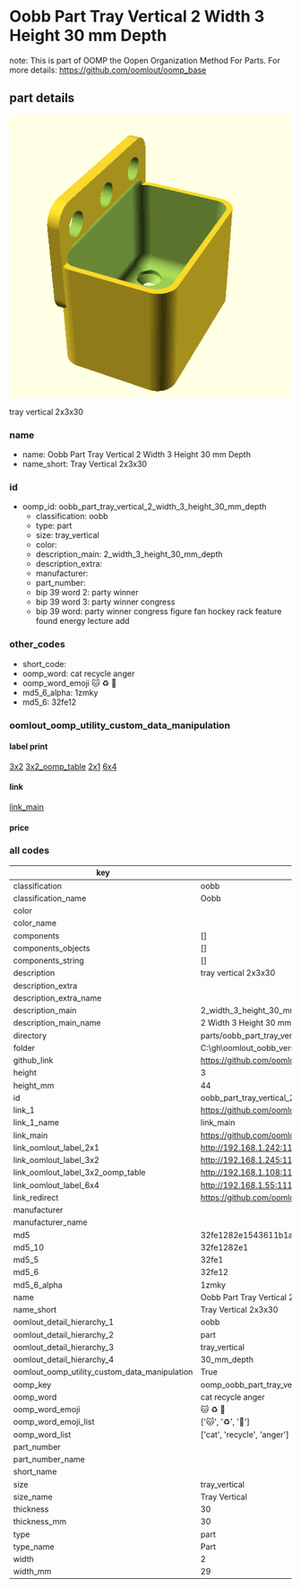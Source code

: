 # Oobb Part Tray Vertical 2 Width 3 Height 30 mm Depth  

note: This is part of OOMP the Oopen Organization Method For Parts. For more details: https://github.com/oomlout/oomp_base

##  part details
  

[![](3dpr.png)](3dpr.png)

tray vertical 2x3x30



### name
* name: Oobb Part Tray Vertical 2 Width 3 Height 30 mm Depth
* name_short: Tray Vertical 2x3x30 
### id
* oomp_id: oobb_part_tray_vertical_2_width_3_height_30_mm_depth
  * classification: oobb
  * type: part
  * size: tray_vertical
  * color: 
  * description_main: 2_width_3_height_30_mm_depth
  * description_extra: 
  * manufacturer: 
  * part_number: 
  * bip 39 word 2: party winner
  * bip 39 word 3: party winner congress
  * bip 39 word: party winner congress figure fan hockey rack feature found energy lecture add

### other_codes
* short_code: 
* oomp_word: cat recycle anger
* oomp_word_emoji :cat: :recycle: :anger:
* md5_6_alpha: 1zmky
* md5_6: 32fe12






### oomlout_oomp_utility_custom_data_manipulation
#### label print
[3x2](http://192.168.1.245:1112/?label=oomp%201zmky)
[3x2_oomp_table](http://192.168.1.108:1112/?label=oomp%201zmky)
[2x1](http://192.168.1.242:1112/?label=oomp%201zmky)
[6x4](http://192.168.1.55:1112/?label=oomp%201zmky)    

#### link

[link_main](https://github.com/oomlout/oomlout_oobb_version_4_generated_parts/tree/main/navigation_oomp/oobb/part/tray_vertical/2_width_3_height_30_mm_depth/part)                              

#### price







### all codes 
| key | value |  
| --- | --- |  
| classification | oobb |  
| classification_name | Oobb |  
| color |  |  
| color_name |  |  
| components | [] |  
| components_objects | [] |  
| components_string | [] |  
| description | tray vertical 2x3x30 |  
| description_extra |  |  
| description_extra_name |  |  
| description_main | 2_width_3_height_30_mm_depth |  
| description_main_name | 2 Width 3 Height 30 mm Depth |  
| directory | parts/oobb_part_tray_vertical_2_width_3_height_30_mm_depth |  
| folder | C:\gh\oomlout_oobb_version_4_generated_parts\parts\oobb_part_tray_vertical_2_width_3_height_30_mm_depth |  
| github_link | https://github.com/oomlout/oomlout_oomp_part_src/tree/main/parts/oobb_part_tray_vertical_2_width_3_height_30_mm_depth |  
| height | 3 |  
| height_mm | 44 |  
| id | oobb_part_tray_vertical_2_width_3_height_30_mm_depth |  
| link_1 | https://github.com/oomlout/oomlout_oobb_version_4_generated_parts/tree/main/navigation_oomp/oobb/part/tray_vertical/2_width_3_height_30_mm_depth/part |  
| link_1_name | link_main |  
| link_main | https://github.com/oomlout/oomlout_oobb_version_4_generated_parts/tree/main/navigation_oomp/oobb/part/tray_vertical/2_width_3_height_30_mm_depth/part |  
| link_oomlout_label_2x1 | http://192.168.1.242:1112/?label=oomp%201zmky |  
| link_oomlout_label_3x2 | http://192.168.1.245:1112/?label=oomp%201zmky |  
| link_oomlout_label_3x2_oomp_table | http://192.168.1.108:1112/?label=oomp%201zmky |  
| link_oomlout_label_6x4 | http://192.168.1.55:1112/?label=oomp%201zmky |  
| link_redirect | https://github.com/oomlout/oomlout_oobb_version_4_generated_parts/tree/main/parts/oobb_tray_vertical_02_03_30 |  
| manufacturer |  |  
| manufacturer_name |  |  
| md5 | 32fe1282e1543611b1a965605e3efd04 |  
| md5_10 | 32fe1282e1 |  
| md5_5 | 32fe1 |  
| md5_6 | 32fe12 |  
| md5_6_alpha | 1zmky |  
| name | Oobb Part Tray Vertical 2 Width 3 Height 30 mm Depth |  
| name_short | Tray Vertical 2x3x30  |  
| oomlout_detail_hierarchy_1 | oobb |  
| oomlout_detail_hierarchy_2 | part |  
| oomlout_detail_hierarchy_3 | tray_vertical |  
| oomlout_detail_hierarchy_4 | 30_mm_depth |  
| oomlout_oomp_utility_custom_data_manipulation | True |  
| oomp_key | oomp_oobb_part_tray_vertical_2_width_3_height_30_mm_depth |  
| oomp_word | cat recycle anger |  
| oomp_word_emoji | :cat: :recycle: :anger: |  
| oomp_word_emoji_list | [':cat:', ':recycle:', ':anger:'] |  
| oomp_word_list | ['cat', 'recycle', 'anger'] |  
| part_number |  |  
| part_number_name |  |  
| short_name |  |  
| size | tray_vertical |  
| size_name | Tray Vertical |  
| thickness | 30 |  
| thickness_mm | 30 |  
| type | part |  
| type_name | Part |  
| width | 2 |  
| width_mm | 29 |  
